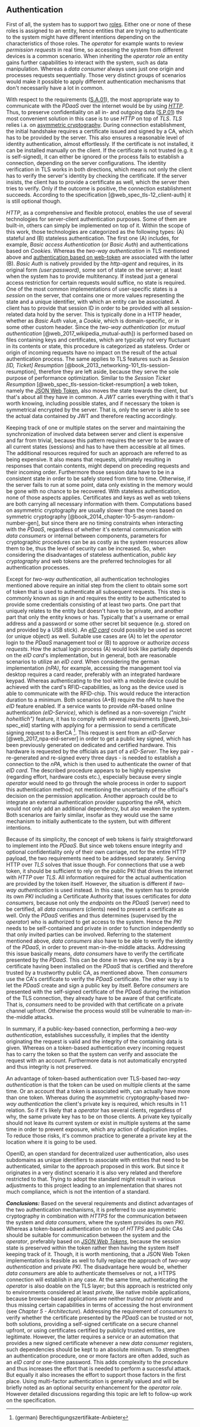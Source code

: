 ## Authentication



First of all, the system has to support two [roles](#sa03). Either one or none of these roles is 
assigned to an entity, hence entities that are trying to authenticate to the system might have 
different intentions depending on the characteristics of those roles. The *operator* for example 
wants to review *permission requests* in real time, so accessing the system from different devices 
is a common scenario. When inheriting the *operator role* an entity gains further capabilities to 
interact with the system, such as data manipulation. Whereas a *data consumer* always uses just one 
origin and processes requests sequentially. Those very distinct groups of scenarios would make it 
possible to apply different authentication mechanisms that don't necessarily have a lot in common.

With respect to the requirements ([S.A.01](#sa01)), the most appropriate way to communicate with the 
*PDaaS* over the internet would be by using *[HTTP](#def--http)*. Thus, to preserve confidentiality 
on all in- and outgoing data ([S.P.01](#sp01)) the most convenient solution in this case is to use 
*HTTP* on top of *TLS*. *TLS* relies i.a. on [asymmetric cryptography](#def--asym-crypto). 
During connection establishment, the initial handshake requires a certificate issued and signed by a 
CA, which has to be provided by the server. This also ensures a reasonable level of identity 
authentication, almost effortlessly. If the certificate is not installed, it can be installed 
manually on the client. If the certificate is not trusted (e.g. it is self-signed), it can either be 
ignored or the process fails to establish a connection, depending on the server configurations. The 
identity verification in TLS works in both directions, which means not only the client has to verify
the server's identity by checking the certificate. If the server insists, the client has to provide 
a certificate as well, which the server then tries to verify. Only if the outcome is positive, the 
connection establishment succeeds. According to the specification [@web_spec_tls-12_client-auth] it 
is still optional though.

*HTTP*, as a comprehensive and flexible protocol, enables the use of several technologies for 
server-client authentication purposes. Some of them are built-in, others can simply be implemented 
on top of it.
Within the scope of this work, those technologies are categorized as the following types: (A) 
stateful and (B) stateless authentication. The first one (A) includes, for example, 
*Basic access Authentication* (or *Basic Auth*) and authentications based on *Cookies*. Whereas the 
*two-way authentication* in TLS mentioned above and [authentication based on web-token](#def--jwt) 
are associated with the latter (B). 
*Basic Auth* is natively provided by the *http-agent* and requires, in its original form 
*(user:password)*, some sort of state on the server; at least when the system has to provide 
multitenancy. If instead just a general access restriction for certain requests would suffice, 
no state is required. One of the most common implementations of user-specific states is a *session* 
on the server, that contains one or more values representing the state and a unique identifier, with 
which an entity can be associated. A client has to provide that session ID in order to be provided 
with all session-related data hold by the server. This is typically done in a HTTP header, whether 
as *Basic Auth* value, a *Cookie*, which is domain-specific, or in some other custom header. 
Since the *two-way authentication* (or *mutual authentication* [@web_2017_wikipedia_mutual-auth]) is
performed based on files containing keys and certificates, which are typically not very fluctuant in
its contents or state, this procedure is categorized as stateless. Order or origin of incoming 
requests have no impact on the result of the actual authentication process. The same applies to TLS 
features such as *Session \[ID, Ticket\] Resumption* 
[@book_2013_networking-101_tls-session-resumption], therefore they are left aside, because they 
serve the sole purpose of performance optimization. Similar to the *Session Ticket Resumption* 
[@web_spec_tls-session-ticket-resumption] a web token, namely the [JSON Web Token](#def--jwt), also 
moves the state towards the client, but that's about all they have in common. A *JWT* carries 
everything with it that's worth knowing, including possible states, and if necessary the token is 
symmetrical encrypted by the server. That is, only the server is able to see the actual data 
contained by JWT and therefore reacting accordingly.

Keeping track of one or multiple states on the server and maintaining the synchronization of 
involved data between server and client is expensive and far from trivial, because this pattern 
requires the server to be aware of all current states (sessions) and has to have them accessible at 
all times. The additional resources required for such an approach are referred to as being 
expensive. It also means that requests, ultimately resulting in responses that contain contents, 
might depend on preceding requests and their incoming order. Furthermore those session data have to 
be in a consistent state in order to be safely stored from time to time. Otherwise, if the server 
fails to run at some point, data only existing in the memory would be gone with no chance to be 
recovered. With stateless authentication, none of those aspects applies. Certificates and keys as 
well as web tokens are both carrying all necessary information with them.
Computations based on asymmetric cryptography are usually slower than the ones based on symmetric
cryptography [@book_2014_chapter-10-5-asym-random-number-gen], but since there are no timing 
constraints when interacting with the *PDaaS*, regardless of whether it's external communication 
with *data consumers* or internal between components, parameters for cryptographic procedures can be 
as costly as the system resources allow them to be, thus the level of security can be increased.
So, when considering the disadvantages of stateless authentication, *public key cryptography* and 
web tokens are the preferred technologies for all authentication processes.

Except for *two-way authentication*, all authentication technologies mentioned above require an 
initial step from the client to obtain some sort of token that is used to authenticate all 
subsequent requests. This step is commonly known as *sign in* and requires the 
entity to be authenticated to provide some credentials consisting of at least two parts. One part that 
uniquely relates to the entity but doesn't have to be private, and another part that only the entity 
knows or has. Typically that's a username or email address and a password or some other secret bit 
sequence (e.g. stored on and provided by a USB stick).
An *[eID card](#def--eid-card)* could possibly be used as secret (or unique object) as well. 
Suitable use cases are (A) to let the *operator* login to the *PDaaS* management tool or (B) to 
approve or authorize *access requests*. How the actual login process (A) would look like partially 
depends on the *eID card*'s implementation, but in general, both are reasonable scenarios to utilize
an *eID card*. When considering the german implementation *(nPA)*, for example, 
accessing the management tool via desktop requires a card reader, preferably with an integrated 
hardware keypad. Whereas authenticating to the tool with a mobile device could be achieved with the 
card's RFID-capabilities, as long as the device used is able to communicate with the RFID-chip. This 
would reduce the interaction duration to a minimum. 
Both scenarios (A+B) require the *nPA* to have the *eID* feature enabled. If a service wants to 
provide *nPA*-based online authentication *(eID-Service)*, which is defined as a non-sovereign 
*("nicht hoheitlich")* feature, it has to comply with several requirements [@web_bsi-spec_eid] 
starting with applying for a permission to send a certificate signing request to a BerCA 
[^abbr_berca]. This request is sent from an *eID-Server* [@web_2017_npa-eid-server] in order to get 
a public key signed, which has been previously generated on dedicated and certified hardware. This 
hardware is requested by the officials as part of a *eID-Server*. The key pair - re-generated and 
re-signed every three days - is needed to establish a connection to the *nPA*, which is then used to 
authenticate the owner of that *eID card*. 
The described procedure appears to be highly expensive (regarding effort, hardware costs etc.), 
especially because every single *operator* would need to go through the whole process in order to 
support this authentication method; not mentioning the uncertainty of the official's decision on 
the permission application. Another approach could be to integrate an external authentication 
provider supporting the *nPA*, which would not only add an additional dependency, but also weaken 
the system.
Both scenarios are fairly similar, insofar as they would use the same mechanism to initially 
authenticate to the system, but with different intentions.

Because of its simplicity, the concept of web tokens is fairly straightforward to implement into 
the *PDaaS*. But since web tokens ensure integrity and optional confidentiality only of their own 
carriage, not for the entire HTTP payload, the two requirements need to be addressed separately. 
Serving HTTP over *TLS* solves that issue though.
For connections that use a web token, it should be sufficient to rely on the public PKI that drives 
the internet with *HTTP* over *TLS*. All information required for the actual authentication are 
provided by the token itself. However, the situation is different if *two-way authentication* is 
used instead. In this case, the system has to provide its own *PKI* including a Certificate 
Authority that issues certificates for *data consumers*, because not only the *endpoints* on the 
*PDaaS* (server) need to be certified, all *data consumers* (clients) need to present a certificate 
as well. Only the *PDaaS* verifies and thus determines (supervised by the *operator*) who is 
authorized to get access to the system. Hence the *PKI* needs to be self-contained and private in 
order to function independently so that only invited parties can be involved.
Referring to the statement mentioned above, *data consumers* also have to be able to verify the 
identity of the *PDaaS*, in order to prevent man-in-the-middle attacks. Addressing this issue 
basically means, *data consumers* have to verify the certificate presented by the *PDaaS*. This can
be done in two ways. One way is by a certificate having been installed on the *PDaaS* that is 
certified and therefore trusted by a trustworthy public CA, as mentioned above. Then *consumers* use 
the CA's certificate to verify the *PDaaS* certificate. The other way is to let the *PDaaS* create 
and sign a public key by itself. Before *consumers* are presented with the self-signed certificate 
of the *PDaaS* during the initiation of the TLS connection, they already have to be aware of that 
certificate. That is, *consumers* need to be provided with that certificate on a private channel
upfront. Otherwise the process would still be vulnerable to man-in-the-middle attacks. 

In summary, if a public-key-based connection, performing a *two-way authentication*, establishes 
successfully, it implies that the identity originating the request is valid and the integrity of the 
containing data is given. Whereas on a token-based authentication every incoming request has to 
carry the token so that the system can verify and associate the request with an account. Furthermore 
data is not automatically encrypted and thus integrity is not preserved.

An advantage of token-based authentication over TLS-based *two-way authentication* is that the token 
can be used on multiple clients at the same time. Or an account that a token is associated with, can 
actually have more than one token. Whereas during the asymmetric cryptography-based 
*two-way authentication* the client's private key is required, which results in 1:1 relation. So if 
it's likely that a *operator* has several clients, regardless of why, the same private key has to be 
on those clients. A private key typically should not leave its current system or exist in multiple 
systems at the same time in order to prevent exposure, which any action of duplication implies. To 
reduce those risks, it's common practice to generate a private key at the location where it is going 
to be used.

OpenID, an open standard for decentralized user authentication, also uses subdomains as unique 
identifiers to associate with entities that need to be authenticated, similar to the approach 
proposed in this work. But since it originates in a very distinct scenario it is also very related 
and therefore restricted to that. Trying to adopt the standard might result in various adjustments 
to this project leading to an implementation that shares not much compliance, which is not the 
intention of a standard.



*__Conclusions:__*
Based on the several requirements and distinct advantages of the two authentication mechanisms, 
it is preferred to use asymmetric cryptography in combination with *HTTPS* for the communication 
between the system and *data consumers*, where the system provides its own *PKI*. Whereas a 
token-based authentication on top of *HTTPS* and public CAs should be suitable for communication 
between the system and the *operator*, preferably based on *[JSON Web Tokens](#def--jwt)*, because 
the session state is preserved within the token rather then having the system itself keeping track 
of it. Though, it is worth mentioning, that a JSON Web Token implementation is feasible as well to 
fully replace the approach of *two-way authentication* and private *PKI*. The disadvantage here 
would be, whether *data consumers* are able to authenticate themselves or not, a HTTPS connection 
will establish in any case. At the same time, authenticating the *operator* is also doable on the 
TLS layer; but this approach is restricted only to environments considered at least *private*, like 
native mobile applications, because browser-based applications are neither *trusted* nor *private* 
and thus missing certain capabilities in terms of accessing the host environment (see 
*Chapter 5 - Architecture*).
Addressing the requirement of *consumers* to verify whether the 
certificate presented by the *PDaaS* can be trusted or not, both solutions, providing a 
self-signed certificate on a secure channel upfront, or using certificates certified by publicly 
trusted entities, are legitimate. However, the latter requires a service or an automation that 
provides a new signed certificate whenever a new *data consumer* registers, such dependencies should 
be kept to an absolute minimum.
To strengthen an authentication procedure, one or more factors are often added, such as an 
*eID card* or one-time password. This adds complexity to the procedure and thus increases the effort 
that is needed to perform a successful attack. But equally it also increases the effort to support 
those factors in the first place. Using multi-factor authentication is generally valued and will be 
briefly noted as an optional security enhancement for the *operator role*. However detailed 
discussions regarding this topic are left to follow-up work on the specification.



[^abbr_berca]: (german) Berechtigungszertifikate-Anbieter
